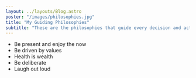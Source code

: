 ```yaml
---
layout: ../layouts/Blog.astro
poster: "/images/philosophies.jpg"
title: "My Guiding Philosophies"
subtitle: "These are the philosophies that guide every decision and action I make."
---
```


- Be present and enjoy the now
- Be driven by values
- Health is wealth
- Be deliberate
- Laugh out loud